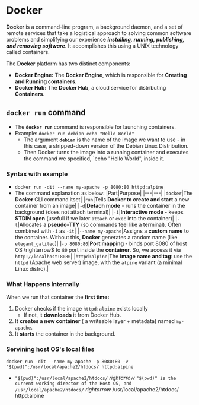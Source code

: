 # Docker
**Docker** is a command-line program, a background daemon, and a set of remote services that take a logistical approach to solving common software problems and simplifying our experience ***installing, running, publishing, and removing software***. It accomplishes this using a UNIX technology called containers.

The **Docker** platform has two distinct components:
 * **Docker Engine:** The **Docker Engine**, which is responsible for **Creating and Running containers**.
 * **Docker Hub:** The **Docker Hub**, a cloud service for distributing **Containers**.

## **`docker run`** command
 * The **`docker run`** command is responsible for launching containers.
 * Example: `docker run debian echo "Hello World"`
   * The argument **`debian`** is the name of the image we want to use - in this case, a stripped-down version of the Debian Linux Distribution.
   * Then Docker turns the image into a running container and executes the command we specified, `echo "Hello World", inside it.

### Syntax with example
 * `docker run -dit --name my-apache -p 8080:80 httpd:alpine`
 * The command explanation as below:
|Part|Purpose|
|---|---|
|`docker`|The **Docker** CLI command itset|
|`run`|Tells **Docker to create and start** a new container from an image|
|`-d`|**Detach mode** - runs the container in the background (does not attach terminal)|
|`-i`|**Interactive mode** - keeps **STDIN open** (usefull if we later `attach` or `exec` into the container)|
|`-t`|Allocates a **pseudo-TTY** (so commands feel like a terminal). Often combined with `-i` as `-it`|
|`--name my-apache`|Assigns a **custom name** to the container. Without this, **Docker** generates a random name (like `elegant_galileo`)|
|`-p 8080:80`|**Port mapping** - binds port 8080 of host OS \rightarrow$ to `80` port inside the **container**. So, we access it via `http://localhost:8080`|
|`httpd:alpine`|The **image name and tag**: use the `httpd` (Apache web server) image, with the `alpine` variant (a minimal Linux distro).|

### What Happens Internally
When we run that container the **first time:**
 1. Docker checks if the image  `httpd:alpine` exists locally
    * If not, it **downloads** it from Docker Hub.
 2. It **creates a new container** ( a writeable layer + metadata) named `my-apache`.
 3. It **starts** the container in the background.

### Servining host OS's local files
```
docker run -dit --name my-apache -p 8080:80 -v "$(pwd)":/usr/local/apache2/htdocs/ httpd:alpine
```
 * `"$(pwd)":/usr/local/apache2/htdocs/` $rightarrow$ `"$(pwd)" is the current working director of the Host OS, and /usr/local/apache2/htdocs/` $rightarrow$ /usr/local/apache2/htdocs/ httpd:alpine
